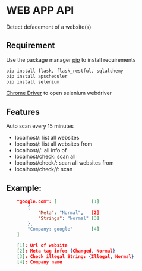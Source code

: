 # WEB APP API

Detect defacement of a website(s)

## Requirement

Use the package manager [pip](https://pip.pypa.io/en/stable/) to install requirements

```bash
pip install flask, flask_restful, sqlalchemy
pip install apscheduler
pip install selenium
```

[Chrome Driver](https://chromedriver.chromium.org/downloads) to open selenium webdriver

## Features

Auto scan every 15 minutes

- localhost/: list all websites
- localhost/<company name>: list all websites from <company name>
- localhost/<company name>/<url>: all info of <url>
- localhost/check: scan all
- localhost/check/<company name>: scan all websites from <company name>
- localhost/check/<company name>/<url>: scan <url>

## Example:

```json
	"google.com": [				[1]
        {
            "Meta": "Normal",   [2]
            "Strings": "Normal" [3]
        },
        "Company: google" 		[4]
    ]

    [1]: Url of website
    [2]: Meta tag info: {Changed, Normal}
    [3]: Check illegal String: {Illegal, Normal}
    [4]: Company name
```